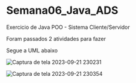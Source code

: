 # Semana06_Java_ADS
Exercicio de Java POO - Sistema Cliente/Servidor

Foram passados 2 atividades para fazer

Segue a UML abaixo

![Captura de tela 2023-09-21 230231](https://github.com/JonnatanS/Semana06_Java_ADS/assets/111875267/b9ca604b-5209-468e-8ee8-4ab837ecd5f2)


![Captura de tela 2023-09-21 230354](https://github.com/JonnatanS/Semana06_Java_ADS/assets/111875267/49fc9471-c1e7-4fae-9260-1cc4a7d60fd7)
